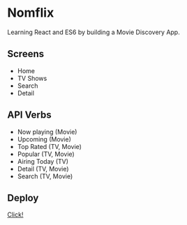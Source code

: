# Nomflix

Learning React and ES6 by building a Movie Discovery App.

## Screens

- Home
- TV Shows
- Search
- Detail

## API Verbs

- Now playing (Movie)
- Upcoming (Movie)
- Top Rated (TV, Movie)
- Popular (TV, Movie)
- Airing Today (TV)
- Detail (TV, Movie)
- Search (TV, Movie)

## Deploy

[Click!](https://practical-ardinghelli-b060a9.netlify.app/)
